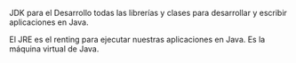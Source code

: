 JDK para el Desarrollo todas las librerías y clases para desarrollar y escribir aplicaciones en Java.

El JRE es el renting para ejecutar nuestras aplicaciones en Java. Es la máquina virtual de Java.

